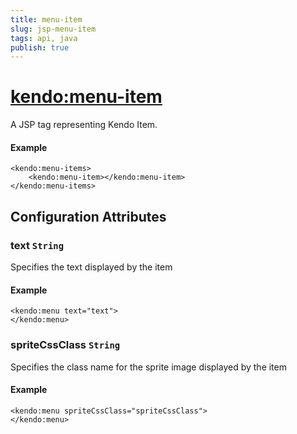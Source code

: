 ```yaml
---
title: menu-item
slug: jsp-menu-item
tags: api, java
publish: true
---
```


# <kendo:menu-item>
A JSP tag representing Kendo Item.

#### Example
    <kendo:menu-items>
        <kendo:menu-item></kendo:menu-item>
    </kendo:menu-items>


## Configuration Attributes


### text `String`

Specifies the text displayed by the item

#### Example
    <kendo:menu text="text">
    </kendo:menu>



### spriteCssClass `String`

Specifies the class name for the sprite image displayed by the item

#### Example
    <kendo:menu spriteCssClass="spriteCssClass">
    </kendo:menu>



